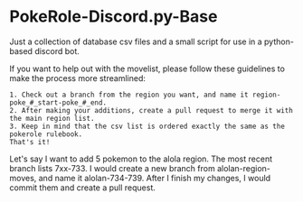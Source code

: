 # PokeRole-Discord.py-Base
Just a collection of database csv files and a small script for use in a python-based discord bot.

If you want to help out with the movelist, please follow these guidelines to make the process more streamlined:

    1. Check out a branch from the region you want, and name it region-poke_#_start-poke_#_end.
    2. After making your additions, create a pull request to merge it with the main region list.
    3. Keep in mind that the csv list is ordered exactly the same as the pokerole rulebook.
    That's it!

Let's say I want to add 5 pokemon to the alola region. The most recent branch lists 7xx-733. I would create a new branch from alolan-region-moves, and name it alolan-734-739. After I finish my changes, I would commit them and create a pull request.
